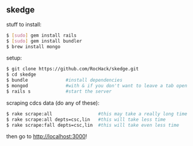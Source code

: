 skedge
---

stuff to install:
```sh
$ [sudo] gem install rails
$ [sudo] gem install bundler
$ brew install mongo
```

setup:
```sh
$ git clone https://github.com/RocHack/skedge.git
$ cd skedge
$ bundle              #install dependencies
$ mongod              #with & if you don't want to leave a tab open
$ rails s             #start the server
```

scraping cdcs data (do any of these):
```sh
$ rake scrape:all                 #this may take a really long time
$ rake scrape:all depts=csc,lin   #this will take less time
$ rake scrape:fall depts=csc,lin  #this will take even less time
```

then go to [http://localhost:3000](http://localhost:3000)!

